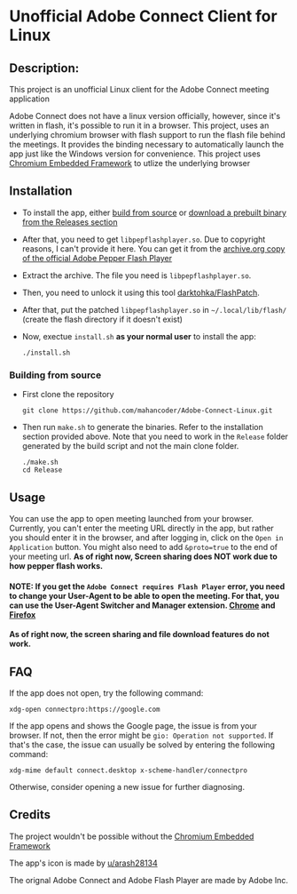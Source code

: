# Unofficial Adobe Connect Client for Linux
## Description:
This project is an unofficial Linux client for the Adobe Connect meeting application

Adobe Connect does not have a linux version officially, however, since it's written in flash, it's possible to run it in a browser. This project, uses an underlying chromium browser with flash support to run the flash file behind the meetings. It provides the binding necessary to automatically launch the app just like the Windows version for convenience.
This project uses [Chromium Embedded Framework](https://github.com/chromiumembedded) to utlize the underlying browser
## Installation
- To install the app, either [build from source](#building-from-source) or [download a prebuilt binary from the Releases section](https://github.com/mahancoder/Adobe-Connect-Linux/releases)

- After that, you need to get `libpepflashplayer.so`. Due to copyright reasons, I can't provide it here.
You can get it from the [archive.org copy of the official Adobe Pepper Flash Player](https://web.archive.org/web/20210101005931/https://fpdownload.adobe.com/pub/flashplayer/pdc/32.0.0.465/flash_player_ppapi_linux.x86_64.tar.gz)

- Extract the archive. The file you need is `libpepflashplayer.so`.

- Then, you need to unlock it using this tool [darktohka/FlashPatch](https://github.com/darktohka/FlashPatch).

- After that, put the patched `libpepflashplayer.so` in `~/.local/lib/flash/` (create the flash directory if it doesn't exist)

- Now, exectue `install.sh` **as your normal user** to install the app:
    ```
    ./install.sh
    ```

### Building from source
- First clone the repository
    ```
    git clone https://github.com/mahancoder/Adobe-Connect-Linux.git
    ```
- Then run `make.sh` to generate the binaries. Refer to the installation section provided above. Note that you need to work in the `Release` folder generated by the build script and not the main clone folder.
    ```
    ./make.sh
    cd Release
    ```
## Usage
You can use the app to open meeting launched from your browser. Currently, you can't enter the meeting URL directly in the app, but rather you should enter it in the browser, and after logging in, click on the `Open in Application` button. You might also need to add `&proto=true` to the end of your meeting url. **As of right now, Screen sharing does NOT work due to how pepper flash works.**
#### **NOTE:** If you get the `Adobe Connect requires Flash Player` error, you need to change your User-Agent to be able to open the meeting. For that, you can use the User-Agent Switcher and Manager extension. [Chrome](https://chrome.google.com/webstore/detail/user-agent-switcher-and-m/bhchdcejhohfmigjafbampogmaanbfkg) and [Firefox](https://addons.mozilla.org/en-US/firefox/addon/user-agent-string-switcher/)

**As of right now, the screen sharing and file download features do not work.**
## FAQ
If the app does not open, try the following command:
```
xdg-open connectpro:https://google.com
```
If the app opens and shows the Google page, the issue is from your browser.
If not, then the error might be `gio: Operation not supported`. If that's the case, the issue can usually be solved by entering the following command:
```
xdg-mime default connect.desktop x-scheme-handler/connectpro
```
Otherwise, consider opening a new issue for further diagnosing.
## Credits
The project wouldn't be possible without the [Chromium Embedded Framework](https://github.com/chromiumembedded)

The app's icon is made by [u/arash28134](https://www.reddit.com/user/arash28134)

The orignal Adobe Connect and Adobe Flash Player are made by Adobe Inc.
